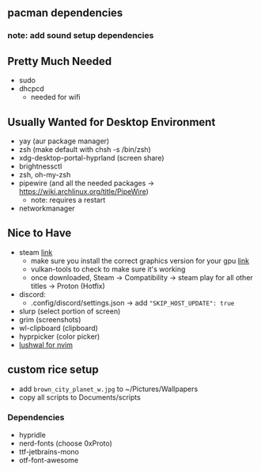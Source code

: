 ## pacman dependencies
### note: add sound setup dependencies

## Pretty Much Needed
- sudo
- dhcpcd 
    - needed for wifi

## Usually Wanted for Desktop Environment
- yay (aur package manager)
- zsh (make default with chsh -s /bin/zsh)
- xdg-desktop-portal-hyprland (screen share)
- brightnessctl
- zsh, oh-my-zsh
- pipewire (and all the needed packages -> https://wiki.archlinux.org/title/PipeWire)
    - note: requires a restart
- networkmanager

## Nice to Have
- steam [link](https://wiki.archlinux.org/title/Steam)
    - make sure you install the correct graphics version for your gpu [link](https://wiki.archlinux.org/title/Vulkan#Installation)
    - vulkan-tools to check to make sure it's working
    - once downloaded, Steam -> Compatibility -> steam play for all other titles -> Proton (Hotfix)
- discord: 
    - .config/discord/settings.json -> add `"SKIP_HOST_UPDATE": true`
- slurp (select portion of screen)
- grim (screenshots)
- wl-clipboard (clipboard)
- hyprpicker (color picker)
- [lushwal for nvim](https://github.com/oncomouse/lushwal.nvim)



## custom rice setup
- add `brown_city_planet_w.jpg` to ~/Pictures/Wallpapers
- copy all scripts to Documents/scripts

### Dependencies
- hypridle
- nerd-fonts (choose 0xProto)
- ttf-jetbrains-mono
- otf-font-awesome
